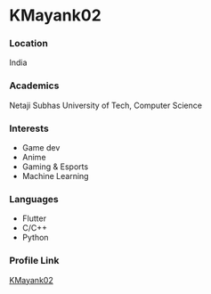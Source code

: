 # KMayank02

### Location

India

### Academics

Netaji Subhas University of Tech, Computer Science

### Interests

- Game dev
- Anime
- Gaming & Esports
- Machine Learning

### Languages

- Flutter
- C/C++
- Python

### Profile Link

[KMayank02](https://github.com/KMayank02)
